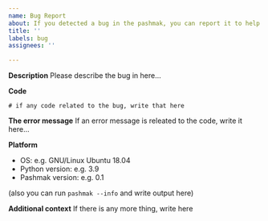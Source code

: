 ```yaml
---
name: Bug Report
about: If you detected a bug in the pashmak, you can report it to help us
title: ''
labels: bug
assignees: ''

---
```


**Description**
Please describe the bug in here...

**Code**
```
# if any code related to the bug, write that here
```

**The error message**
If an error message is releated to the code, write it here...

**Platform**
- OS: e.g. GNU/Linux Ubuntu 18.04
- Python version: e.g. 3.9
- Pashmak version: e.g. 0.1

(also you can run `pashmak --info` and write output here)

**Additional context**
If there is any more thing, write here
